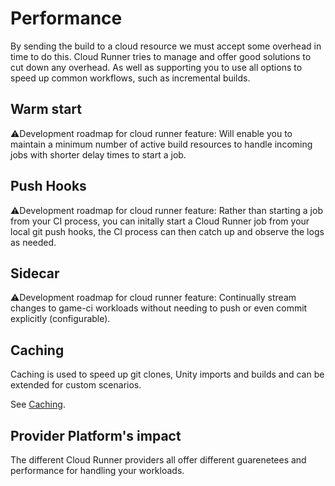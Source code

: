 # Performance

By sending the build to a cloud resource we must accept some overhead in time to do this. Cloud
Runner tries to manage and offer good solutions to cut down any overhead. As well as supporting you
to use all options to speed up common workflows, such as incremental builds.

## Warm start

⚠️Development roadmap for cloud runner feature: Will enable you to maintain a minimum number of
active build resources to handle incoming jobs with shorter delay times to start a job.

## Push Hooks

⚠️Development roadmap for cloud runner feature: Rather than starting a job from your CI process, you
can initally start a Cloud Runner job from your local git push hooks, the CI process can then catch
up and observe the logs as needed.

## Sidecar

⚠️Development roadmap for cloud runner feature: Continually stream changes to game-ci workloads
without needing to push or even commit explicitly (configurable).

## Caching

Caching is used to speed up git clones, Unity imports and builds and can be extended for custom
scenarios.

See [Caching](caching).

## Provider Platform's impact

The different Cloud Runner providers all offer different guarenetees and performance for handling
your workloads.

